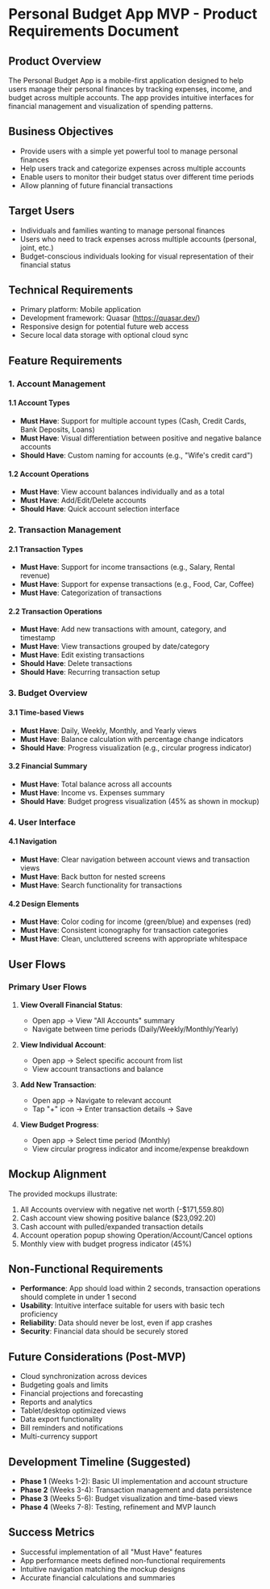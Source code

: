# Personal Budget App MVP - Product Requirements Document

## Product Overview
The Personal Budget App is a mobile-first application designed to help users manage their personal finances by tracking expenses, income, and budget across multiple accounts. The app provides intuitive interfaces for financial management and visualization of spending patterns.

## Business Objectives
- Provide users with a simple yet powerful tool to manage personal finances
- Help users track and categorize expenses across multiple accounts
- Enable users to monitor their budget status over different time periods
- Allow planning of future financial transactions

## Target Users
- Individuals and families wanting to manage personal finances
- Users who need to track expenses across multiple accounts (personal, joint, etc.)
- Budget-conscious individuals looking for visual representation of their financial status

## Technical Requirements
- Primary platform: Mobile application
- Development framework: Quasar (https://quasar.dev/)
- Responsive design for potential future web access
- Secure local data storage with optional cloud sync

## Feature Requirements

### 1. Account Management
#### 1.1 Account Types
- **Must Have**: Support for multiple account types (Cash, Credit Cards, Bank Deposits, Loans)
- **Must Have**: Visual differentiation between positive and negative balance accounts
- **Should Have**: Custom naming for accounts (e.g., "Wife's credit card")

#### 1.2 Account Operations
- **Must Have**: View account balances individually and as a total
- **Must Have**: Add/Edit/Delete accounts
- **Should Have**: Quick account selection interface

### 2. Transaction Management
#### 2.1 Transaction Types
- **Must Have**: Support for income transactions (e.g., Salary, Rental revenue)
- **Must Have**: Support for expense transactions (e.g., Food, Car, Coffee)
- **Must Have**: Categorization of transactions

#### 2.2 Transaction Operations
- **Must Have**: Add new transactions with amount, category, and timestamp
- **Must Have**: View transactions grouped by date/category
- **Must Have**: Edit existing transactions
- **Should Have**: Delete transactions
- **Should Have**: Recurring transaction setup

### 3. Budget Overview
#### 3.1 Time-based Views
- **Must Have**: Daily, Weekly, Monthly, and Yearly views
- **Must Have**: Balance calculation with percentage change indicators
- **Should Have**: Progress visualization (e.g., circular progress indicator)

#### 3.2 Financial Summary
- **Must Have**: Total balance across all accounts
- **Must Have**: Income vs. Expenses summary
- **Should Have**: Budget progress visualization (45% as shown in mockup)

### 4. User Interface
#### 4.1 Navigation
- **Must Have**: Clear navigation between account views and transaction views
- **Must Have**: Back button for nested screens
- **Must Have**: Search functionality for transactions

#### 4.2 Design Elements
- **Must Have**: Color coding for income (green/blue) and expenses (red)
- **Must Have**: Consistent iconography for transaction categories
- **Must Have**: Clean, uncluttered screens with appropriate whitespace

## User Flows

### Primary User Flows
1. **View Overall Financial Status**:
   - Open app → View "All Accounts" summary
   - Navigate between time periods (Daily/Weekly/Monthly/Yearly)

2. **View Individual Account**:
   - Open app → Select specific account from list
   - View account transactions and balance

3. **Add New Transaction**:
   - Open app → Navigate to relevant account
   - Tap "+" icon → Enter transaction details → Save

4. **View Budget Progress**:
   - Open app → Select time period (Monthly)
   - View circular progress indicator and income/expense breakdown

## Mockup Alignment
The provided mockups illustrate:
1. All Accounts overview with negative net worth (-$171,559.80)
2. Cash account view showing positive balance ($23,092.20)
3. Cash account with pulled/expanded transaction details
4. Account operation popup showing Operation/Account/Cancel options
5. Monthly view with budget progress indicator (45%)

## Non-Functional Requirements
- **Performance**: App should load within 2 seconds, transaction operations should complete in under 1 second
- **Usability**: Intuitive interface suitable for users with basic tech proficiency
- **Reliability**: Data should never be lost, even if app crashes
- **Security**: Financial data should be securely stored

## Future Considerations (Post-MVP)
- Cloud synchronization across devices
- Budgeting goals and limits
- Financial projections and forecasting
- Reports and analytics
- Tablet/desktop optimized views
- Data export functionality
- Bill reminders and notifications
- Multi-currency support

## Development Timeline (Suggested)
- **Phase 1** (Weeks 1-2): Basic UI implementation and account structure
- **Phase 2** (Weeks 3-4): Transaction management and data persistence
- **Phase 3** (Weeks 5-6): Budget visualization and time-based views
- **Phase 4** (Weeks 7-8): Testing, refinement and MVP launch

## Success Metrics
- Successful implementation of all "Must Have" features
- App performance meets defined non-functional requirements
- Intuitive navigation matching the mockup designs
- Accurate financial calculations and summaries
